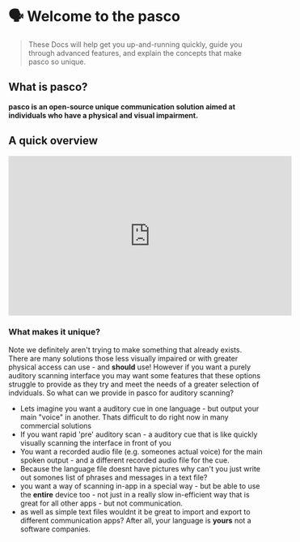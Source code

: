# 🗣 ️Welcome to the pasco
 
> These Docs will help get you up-and-running quickly, guide you through advanced features, and explain the concepts that make pasco so unique.

## What is pasco?

**pasco is an open-source unique communication solution aimed at individuals who have a physical and visual impairment.** 

## A quick overview 

<iframe width="560" height="315" src="https://www.youtube.com/embed/0BW-iez_IuQ" frameborder="0" allow="accelerometer; autoplay; encrypted-media; gyroscope; picture-in-picture" allowfullscreen></iframe>

### What makes it **unique**?

Note we definitely aren't trying to make something that already exists. There are many solutions those less visually impaired or with greater physical access can use - and **should** use! However if you want a purely auditory scanning interface you may want some features that these options struggle to provide as they try and meet the needs of a greater selection of indviduals. So what can we provide in pasco for auditory scanning? 

* Lets imagine you want a auditory cue in one language - but output your main "voice" in another. Thats difficult to do right now in many commercial solutions
* If you want rapid 'pre' auditory scan - a auditory cue that is like quickly visually scanning the interface in front of you
* You want a recorded audio file (e.g. someones actual voice) for the main spoken output - and a different recorded audio file for the cue.
* Because the language file doesnt have pictures why can't you just write out somones list of phrases and messages in a text file? 
* you want a way of scanning in-app in a special way - but be able to use the **entire** device too - not just in a really slow in-efficient way that is great for all other apps - but not communication. 
* as well as simple text files wouldnt it be great to import and export to different communication apps? After all, your language is **yours** not a software companies. 